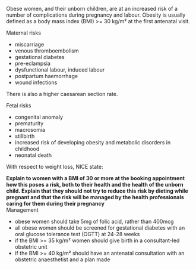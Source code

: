 Obese women, and their unborn children, are at an increased risk of a number of complications during pregnancy and labour. Obesity is usually defined as a body mass index (BMI) \>\= 30 kg/m² at the first antenatal visit.  
  
Maternal risks  
* miscarriage
* venous thromboembolism
* gestational diabetes
* pre\-eclampsia
* dysfunctional labour, induced labour
* postpartum haemorrhage
* wound infections

  
There is also a higher caesarean section rate.  
  
Fetal risks  
* congenital anomaly
* prematurity
* macrosomia
* stillbirth
* increased risk of developing obesity and metabolic disorders in childhood
* neonatal death

  
With respect to weight loss, NICE state:  
  
 **Explain to women with a BMI of 30 or more at the booking appointment how this poses a risk, both to their health and the health of the unborn child. Explain that they should not try to reduce this risk by dieting while pregnant and that the risk will be managed by the health professionals caring for them during their pregnancy**  
Management  
* obese women should take 5mg of folic acid, rather than 400mcg
* all obese women should be screened for gestational diabetes with an oral glucose tolerance test (OGTT) at 24\-28 weeks
* if the BMI \>\= 35 kg/m² women should give birth in a consultant\-led obstetric unit
* if the BMI \>\= 40 kg/m² should have an antenatal consultation with an obstetric anaesthetist and a plan made
